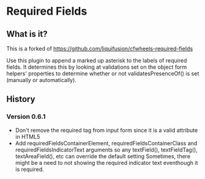 # Required Fields

## What is it?

This is a forked of https://github.com/liquifusion/cfwheels-required-fields

Use this plugin to append a marked up asterisk to the labels of required fields.
It determines this by looking at validations set on the object form helpers' properties to determine whether or not validatesPresenceOf() is set (manually or automatically).

## History

### Version 0.6.1

* Don't remove the required tag from input form since it is a valid attribute in HTML5
* Add requiredFieldsContainerElement, requiredFieldsContainerClass and requiredFieldsIndicatorText arguments so any textField(), textFieldTag(), textAreaField(), etc can override the default setting
Sometimes, there might be a need to not showing the required indicator text eventhough it is required.
